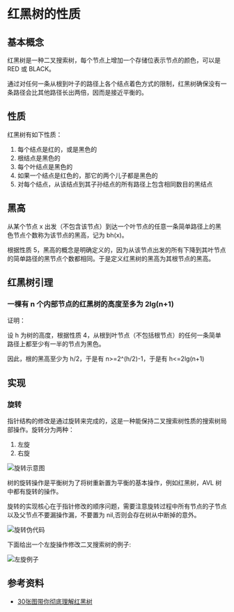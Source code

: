 # 红黑树的性质

## 基本概念

红黑树是一种二叉搜索树，每个节点上增加一个存储位表示节点的颜色，可以是 RED 或 BLACK。

通过对任何一条从根到叶子的路径上各个结点着色方式的限制，红黑树确保没有一条路径会比其他路径长出两倍，因而是接近平衡的。

## 性质

红黑树有如下性质：

1. 每个结点是红的，或是黑色的
2. 根结点是黑色的
3. 每个叶结点是黑色的
4. 如果一个结点是红色的，那它的两个儿子都是黑色的
5. 对每个结点，从该结点到其子孙结点的所有路径上包含相同数目的黑结点

## 黑高

从某个节点 x 出发（不包含该节点）到达一个叶节点的任意一条简单路径上的黑色节点个数称为该节点的黑高，记为 bh(x)。

根据性质 5，黑高的概念是明确定义的，因为从该节点出发的所有下降到其叶节点的简单路径的黑节点个数都相同。于是定义红黑树的黑高为其根节点的黑高。

## 红黑树引理

### 一棵有 n 个内部节点的红黑树的高度至多为 2lg(n+1)

证明：

设 h 为树的高度，根据性质 4，从根到叶节点（不包括根节点）的任何一条简单路径上都至少有一半的节点为黑色。

因此，根的黑高至少为 h/2，于是有 n>=2^(h/2)-1，于是有 h<=2lg(n+1)

## 实现

### 旋转

指针结构的修改是通过旋转来完成的，这是一种能保持二叉搜索树性质的搜索树局部操作。旋转分为两种：

1. 左旋
2. 右旋

![旋转示意图](https://cnymw.github.io/GolangStudy/docs/img/数据结构-红黑树-旋转示意图.png)

树的旋转操作是平衡树为了将树重新置为平衡的基本操作，例如红黑树，AVL 树中都有旋转的操作。

旋转的实现核心在于指针修改的顺序问题，需要注意旋转过程中所有节点的子节点以及父节点不要漏操作漏，不要置为 nil,否则会存在树从中断掉的意外。

![旋转伪代码](https://cnymw.github.io/GolangStudy/docs/img/数据结构-红黑树-旋转伪代码.png)

下面给出一个左旋操作修改二叉搜索树的例子:

![左旋例子](https://cnymw.github.io/GolangStudy/docs/img/数据结构-红黑树-左旋例子.png)


## 参考资料

- [30张图带你彻底理解红黑树](https://www.jianshu.com/p/e136ec79235c)
